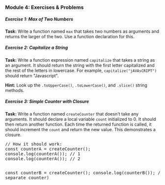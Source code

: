 ### Module 4: Exercises & Problems
<div class="exercise-section">
    <h5>Exercise 1: Max of Two Numbers</h5>
    <p><strong>Task:</strong> Write a function named <code class="prose-inline-code">max</code> that takes two numbers as arguments and returns the larger of the two. Use a function declaration for this.</p>
</div>

<div class="exercise-section">
    <h5>Exercise 2: Capitalize a String</h5>
    <p><strong>Task:</strong> Write a function expression named <code class="prose-inline-code">capitalize</code> that takes a string as an argument. It should return the string with the first letter capitalized and the rest of the letters in lowercase. For example, <code class="prose-inline-code">capitalize("jAVAsCRIPT")</code> should return "Javascript".</p>
    <p><strong>Hint:</strong> Look up the <code class="prose-inline-code">.toUpperCase()</code>, <code class="prose-inline-code">.toLowerCase()</code>, and <code class="prose-inline-code">.slice()</code> string methods.</p>
</div>

<div class="exercise-section">
    <h5>Exercise 3: Simple Counter with Closure</h5>
    <p><strong>Task:</strong> Write a function named <code class="prose-inline-code">createCounter</code> that doesn't take any arguments. It should declare a local variable <code class="prose-inline-code">count</code> initialized to 0. It should then return another function. Each time the returned function is called, it should increment the <code class="prose-inline-code">count</code> and return the new value. This demonstrates a closure.</p>
    <pre class="prose-code-block">// How it should work:
const counterA = createCounter();
console.log(counterA()); // 1
console.log(counterA()); // 2

const counterB = createCounter();
console.log(counterB()); // 1 (a separate counter)</pre>
</div>
